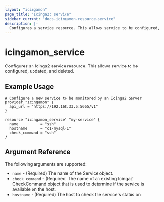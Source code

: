 ```yaml
---
layout: "icingamon"
page_title: "Icinga2: service"
sidebar_current: "docs-icingamon-resource-service"
description: |-
  Configures a service resource. This allows service to be configured, updated and deleted.
---
```


# icingamon\_service

Configures an Icinga2 service resource. This allows service to be configured, updated,
and deleted.

## Example Usage

```hcl
# Configure a new service to be monitored by an Icinga2 Server
provider "icingamon" {
  api_url = "https://192.168.33.5:5665/v1"
}

resource "icingamon_service" "my-service" {
  name          = "ssh"
  hostname      = "c1-mysql-1"
  check_command = "ssh"
}
```

## Argument Reference

The following arguments are supported:

* `name` - (Required) The name of the Service object.
* `check_command` - (Required) The name of an existing Icinga2 CheckCommand object that is used to determine if the service is available on the host.
* `hostname` - (Required) The host to check the service's status on

